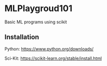 # MLPlaygroud101
Basic ML programs using scikit

## Installation
Python: https://www.python.org/downloads/

Sci-Kit: https://scikit-learn.org/stable/install.html

